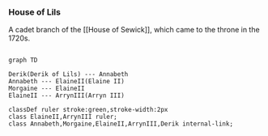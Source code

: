 ### House of Lils

A cadet branch of the [[House of Sewick]], which came to the throne in the 1720s.

```mermaid 

graph TD

Derik(Derik of Lils) --- Annabeth
Annabeth --- ElaineII(Elaine II)
Morgaine --- ElaineII
ElaineII --- ArrynIII(Arryn III)

classDef ruler stroke:green,stroke-width:2px
class ElaineII,ArrynIII ruler;
class Annabeth,Morgaine,ElaineII,ArrynIII,Derik internal-link;



```

